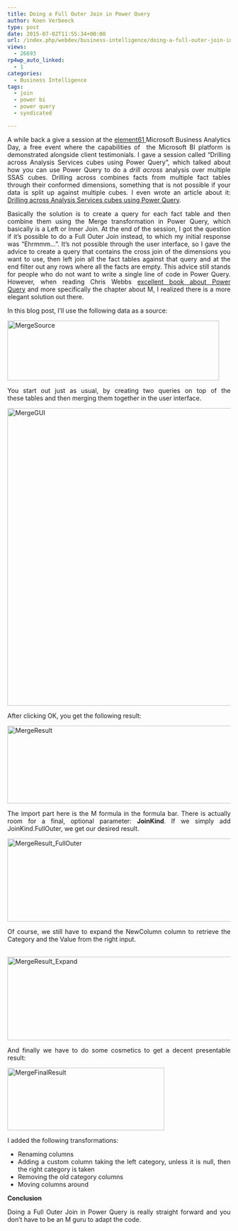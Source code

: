 ```yaml
---
title: Doing a Full Outer Join in Power Query
author: Koen Verbeeck
type: post
date: 2015-07-02T11:55:34+00:00
url: /index.php/webdev/business-intelligence/doing-a-full-outer-join-in-power-query/
views:
  - 26693
rp4wp_auto_linked:
  - 1
categories:
  - Business Intelligence
tags:
  - join
  - power bi
  - power query
  - syndicated

---
```

<p style="text-align: justify">
  A while back a give a session at the <a href="http://www.element61.be/">element61 </a>Microsoft Business Analytics Day, a free event where the capabilities of  the Microsoft BI platform is demonstrated alongside client testimonials. I gave a session called &#8220;Drilling across Analysis Services cubes using Power Query&#8221;, which talked about how you can use Power Query to do a <em>drill across</em> analysis over multiple SSAS cubes. Drilling across combines facts from multiple fact tables through their conformed dimensions, something that is not possible if your data is split up against multiple cubes. I even wrote an article about it: <a href="http://www.element61.be/e/resourc-detail.asp?ResourceId=876">Drilling across Analysis Services cubes using Power Query</a>.
</p>

<p style="text-align: justify">
  Basically the solution is to create a query for each fact table and then combine them using the Merge transformation in Power Query, which basically is a Left or Inner Join. At the end of the session, I got the question if it&#8217;s possible to do a Full Outer Join instead, to which my initial response was &#8220;Ehrmmm&#8230;&#8221;. It&#8217;s not possible through the user interface, so I gave the advice to create a query that contains the cross join of the dimensions you want to use, then left join all the fact tables against that query and at the end filter out any rows where all the facts are empty. This advice still stands for people who do not want to write a single line of code in Power Query. However, when reading Chris Webbs <a href="http://www.amazon.com/Power-Query-BI-Excel/dp/1430266910/ref=sr_1_1?s=books&ie=UTF8&qid=1435817503&sr=1-1">excellent book about Power Query</a> and more specifically the chapter about M, I realized there is a more elegant solution out there.
</p>

<p style="text-align: justify">
  In this blog post, I&#8217;ll use the following data as a source:
</p>

<p style="text-align: justify">
  <a href="/wp-content/uploads/2015/07/MergeSource.jpg"><img class="alignnone size-full wp-image-3455" src="/wp-content/uploads/2015/07/MergeSource.jpg" alt="MergeSource" width="478" height="135" srcset="/wp-content/uploads/2015/07/MergeSource.jpg 478w, /wp-content/uploads/2015/07/MergeSource-300x84.jpg 300w" sizes="(max-width: 478px) 100vw, 478px" /></a>
</p>

<p style="text-align: justify">
  You start out just as usual, by creating two queries on top of the these tables and then merging them together in the user interface.
</p>

<p style="text-align: justify">
  <a href="/wp-content/uploads/2015/07/MergeGUI.jpg"><img class="alignnone wp-image-3456" src="/wp-content/uploads/2015/07/MergeGUI-e1435818852971.jpg" alt="MergeGUI" width="800" height="670" srcset="/wp-content/uploads/2015/07/MergeGUI-e1435818852971.jpg 871w, /wp-content/uploads/2015/07/MergeGUI-e1435818852971-300x251.jpg 300w" sizes="(max-width: 800px) 100vw, 800px" /></a>
</p>

<p style="text-align: justify">
  After clicking OK, you get the following result:
</p>

<p style="text-align: justify">
  <a href="/wp-content/uploads/2015/07/MergeResult.jpg"><img class="alignnone wp-image-3457 size-full" src="/wp-content/uploads/2015/07/MergeResult-e1435818919233.jpg" alt="MergeResult" width="757" height="175" srcset="/wp-content/uploads/2015/07/MergeResult-e1435818919233.jpg 757w, /wp-content/uploads/2015/07/MergeResult-e1435818919233-300x69.jpg 300w" sizes="(max-width: 757px) 100vw, 757px" /></a>
</p>

<p style="text-align: justify">
  The import part here is the M formula in the formula bar. There is actually room for a final, optional parameter: <strong>JoinKind</strong>. If we simply add JoinKind.FullOuter, we get our desired result.
</p>

<p style="text-align: justify">
  <a href="/wp-content/uploads/2015/07/MergeResult_FullOuter.jpg"><img class="alignnone size-full wp-image-3458" src="/wp-content/uploads/2015/07/MergeResult_FullOuter.jpg" alt="MergeResult_FullOuter" width="902" height="187" srcset="/wp-content/uploads/2015/07/MergeResult_FullOuter.jpg 902w, /wp-content/uploads/2015/07/MergeResult_FullOuter-300x62.jpg 300w" sizes="(max-width: 902px) 100vw, 902px" /></a>
</p>

<p style="text-align: justify">
  Of course, we still have to expand the NewColumn column to retrieve the Category and the Value from the right input.
</p>

<p style="text-align: justify">
   <a href="/wp-content/uploads/2015/07/MergeResult_Expand.jpg"><img class="alignnone size-full wp-image-3459" src="/wp-content/uploads/2015/07/MergeResult_Expand.jpg" alt="MergeResult_Expand" width="1050" height="188" srcset="/wp-content/uploads/2015/07/MergeResult_Expand.jpg 1050w, /wp-content/uploads/2015/07/MergeResult_Expand-300x53.jpg 300w, /wp-content/uploads/2015/07/MergeResult_Expand-1024x183.jpg 1024w" sizes="(max-width: 1050px) 100vw, 1050px" /></a>
</p>

<p style="text-align: justify">
  And finally we have to do some cosmetics to get a decent presentable result:
</p>

<p style="text-align: justify">
  <a href="/wp-content/uploads/2015/07/MergeFinalResult.jpg"><img class="alignnone size-full wp-image-3460" src="/wp-content/uploads/2015/07/MergeFinalResult.jpg" alt="MergeFinalResult" width="354" height="141" srcset="/wp-content/uploads/2015/07/MergeFinalResult.jpg 354w, /wp-content/uploads/2015/07/MergeFinalResult-300x119.jpg 300w" sizes="(max-width: 354px) 100vw, 354px" /></a>
</p>

<p style="text-align: justify">
  I added the following transformations:
</p>

<ul style="text-align: justify">
  <li>
    Renaming columns
  </li>
  <li>
    Adding a custom column taking the left category, unless it is null, then the right category is taken
  </li>
  <li>
    Removing the old category columns
  </li>
  <li>
    Moving columns around
  </li>
</ul>

<p style="text-align: justify">
  <strong>Conclusion</strong>
</p>

<p style="text-align: justify">
  Doing a Full Outer Join in Power Query is really straight forward and you don&#8217;t have to be an M guru to adapt the code.
</p>